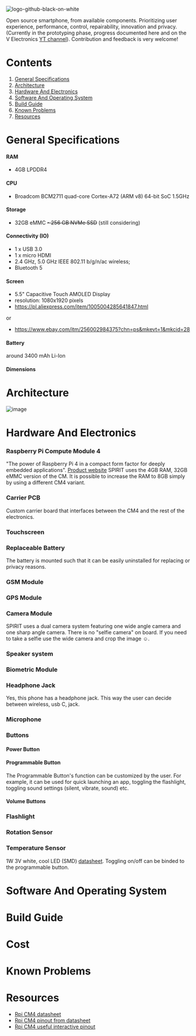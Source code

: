 ![logo-github-black-on-white](https://github.com/user-attachments/assets/60e87523-02cf-482b-8433-5f611e48ca2d)

Open source smartphone, from available components. Prioritizing user experience, performance, control, repairability, innovation and privacy.
(Currently in the prototyping phase, progress documented here and on the V
Electronics [YT channel](https://www.youtube.com/@V_Electronics)). Contribution
and feedback is very welcome!

# Contents
1. [General Specifications](https://github.com/barbarjan/SPIRIT#general-specifications)
1. [Architecture](https://github.com/barbarjan/SPIRIT#architecture)
1. [Hardware And Electronics](https://github.com/barbarjan/SPIRIT#hardware-and-electronics)
3. [Software And Operating System](https://github.com/barbarjan/SPIRIT#software-and-operating-system)
4. [Build Guide](https://github.com/barbarjan/SPIRIT#build-guide)
5. [Known Problems](https://github.com/barbarjan/SPIRIT#known-problems)
6. [Resources](https://github.com/barbarjan/SPIRIT#resources)

# General Specifications

#### RAM

- 4GB LPDDR4

#### CPU

- Broadcom BCM2711 quad-core Cortex-A72 (ARM v8) 64-bit SoC 1.5GHz

#### Storage

- 32GB eMMC
~~- 256 GB NVMe SSD~~ (still considering)

#### Connectivity (IO)

- 1 x USB 3.0
- 1 x micro HDMI
- 2.4 GHz, 5.0 GHz IEEE 802.11 b/g/n/ac wireless;
- Bluetooth 5

#### Screen

- 5.5" Capacitive Touch AMOLED Display
- resolution: 1080x1920 pixels
- https://pl.aliexpress.com/item/1005004285641847.html

or

- https://www.ebay.com/itm/256002984375?chn=ps&mkevt=1&mkcid=28

#### Battery

around 3400 mAh Li-Ion

#### Dimensions

# Architecture

![image](https://github.com/user-attachments/assets/72e48e5e-6249-4870-9c5f-a0e1d5bcfc7d)

# Hardware And Electronics

### Raspberry Pi Compute Module 4

"The power of Raspberry Pi 4 in a compact form factor for deeply embedded applications". [Product website](https://www.raspberrypi.com/products/compute-module-4/?variant=raspberry-pi-cm4001000)
SPIRIT uses the 4GB RAM, 32GB eMMC version of the CM. It is possible to increase the RAM to 8GB simply by using a different CM4 variant.

### Carrier PCB

Custom carrier board that interfaces between the CM4 and the rest of the electronics.

### Touchscreen
    
### Replaceable Battery

The battery is mounted such that it can be easily uninstalled for replacing or privacy reasons.

### GSM Module

### GPS Module

### Camera Module

SPIRIT uses a dual camera system featuring one wide angle camera and one sharp angle camera. There is no "selfie camera" on board. If you need to take a selfie use the wide camera and crop the image ☺.

### Speaker system

### Biometric Module

### Headphone Jack

Yes, this phone has a headphone jack. This way the user can decide between wireless, usb C, jack.

### Microphone

### Buttons

#### Power Button

#### Programmable Button

The Programmable Button's function can be customized by the user. For example, it can be used for quick launching an app, toggling the flashlight, toggling sound settings (silent, vibrate, sound) etc. 

#### Volume Buttons

### Flashlight

### Rotation Sensor

### Temperature Sensor

1W 3V white, cool LED (SMD) [datasheet](https://otmm.lumileds.com/adaptivemedia/a8d0a06da712a5d9b12e577ab53c49b2cdd1e434).
Toggling on/off can be binded to the programmable button.

# Software And Operating System

# Build Guide

# Cost

# Known Problems

# Resources

- [Rpi CM4 datasheet](https://datasheets.raspberrypi.com/cm4/cm4-datasheet.pdf)
- [Rpi CM4 pinout from datasheet](https://datasheets.raspberrypi.com/cm4/cm4-datasheet.pdf#page=18)
- [Rpi CM4 useful interactive pinout](https://atctwo.net/projects/pinout/index.html)


